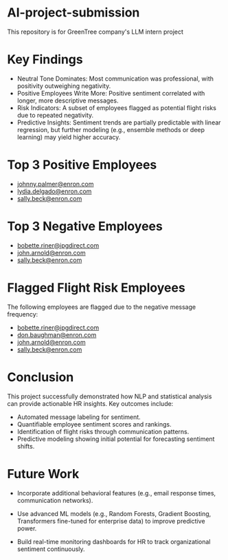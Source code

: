 # AI-project-submission
This repository is for GreenTree company's LLM intern project

# Key Findings

* Neutral Tone Dominates: Most communication was professional, with positivity outweighing negativity.
* Positive Employees Write More: Positive sentiment correlated with longer, more descriptive messages.
* Risk Indicators: A subset of employees flagged as potential flight risks due to repeated negativity.
* Predictive Insights: Sentiment trends are partially predictable with linear regression, but further modeling (e.g., ensemble methods or deep learning) may yield higher accuracy.

# Top 3 Positive Employees
* johnny.palmer@enron.com  
* lydia.delgado@enron.com  
* sally.beck@enron.com  
# Top 3 Negative Employees
* bobette.riner@ipgdirect.com
* john.arnold@enron.com
* sally.beck@enron.com
# Flagged Flight Risk Employees
The following employees are flagged due to the negative message frequency:
* bobette.riner@ipgdirect.com	
* don.baughman@enron.com	
* john.arnold@enron.com	
* sally.beck@enron.com	
# Conclusion

This project successfully demonstrated how NLP and statistical analysis can provide actionable HR insights. Key outcomes include:
* Automated message labeling for sentiment.
* Quantifiable employee sentiment scores and rankings.
* Identification of flight risks through communication patterns.
* Predictive modeling showing initial potential for forecasting sentiment shifts.

# Future Work

* Incorporate additional behavioral features (e.g., email response times, communication networks).

* Use advanced ML models (e.g., Random Forests, Gradient Boosting, Transformers fine-tuned for enterprise data) to improve predictive power.

* Build real-time monitoring dashboards for HR to track organizational sentiment continuously.
